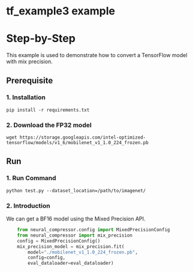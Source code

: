 tf_example3 example
=====================

Step-by-Step
============

This example is used to demonstrate how to convert a TensorFlow model with mix precision.

## Prerequisite
### 1. Installation
```shell
pip install -r requirements.txt
```

### 2. Download the FP32 model
```shell
wget https://storage.googleapis.com/intel-optimized-tensorflow/models/v1_6/mobilenet_v1_1.0_224_frozen.pb
```

## Run
### 1. Run Command
```shell
python test.py --dataset_location=/path/to/imagenet/
``` 

### 2. Introduction
We can get a BF16 model using the Mixed Precision API.
```python
    from neural_compressor.config import MixedPrecisionConfig
    from neural_compressor import mix_precision
    config = MixedPrecisionConfig()
    mix_precision_model = mix_precision.fit(
        model="./mobilenet_v1_1.0_224_frozen.pb",
        config=config,
        eval_dataloader=eval_dataloader)
```
